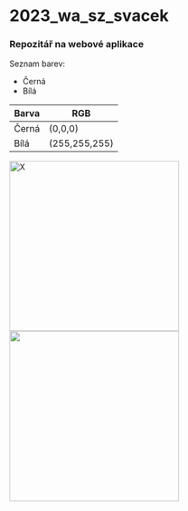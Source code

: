 # 2023_wa_sz_svacek
### Repozitář na webové aplikace
Seznam barev:
- Černá
- Bílá

| Barva    | RGB |
| -------- | ------- |
| Černá  | (0,0,0)   |
| Bílá | (255,255,255)   |

<img src="https://www.colorcombos.com/images/colors/000000.png" alt="X"  width="300" height="300">
<img src="https://www.colorcombos.com/images/colors/FFFFFF.png" width="300" height="300">


